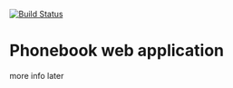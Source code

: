 [![Build Status](https://travis-ci.org/ensyb/PhoneBook.svg?branch=master)](https://travis-ci.org/ensyb/PhoneBook)
# Phonebook web application

more info later

